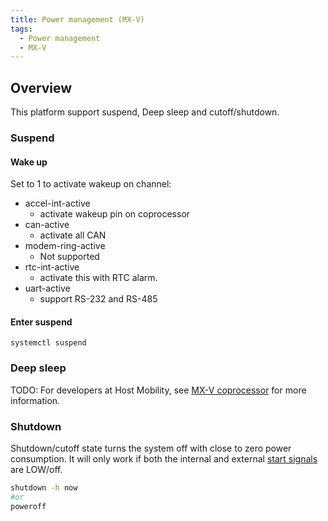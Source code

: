```yaml
---
title: Power management (MX-V)
tags:
  - Power management
  - MX-V
---
```

## Overview

This platform support suspend, Deep sleep and cutoff/shutdown.

### Suspend

#### Wake up
Set to 1 to activate wakeup on channel:
- accel-int-active
    - activate wakeup pin on coprocessor
- can-active
    - activate all CAN
- modem-ring-active
    - Not supported
- rtc-int-active
    - activate this with RTC alarm.
- uart-active
    - support RS-232 and RS-485

#### Enter suspend
```
systemctl suspend
```

### Deep sleep

TODO: For developers at Host Mobility, see [MX-V coprocessor](https://gitlab.com/hostmobility/mx5-cocpu) for more information.

### Shutdown

Shutdown/cutoff state turns the system off with close to zero power consumption. It will only work if both the internal and external [start signals](../../interfaces/hmx/start_signal.md) are LOW/off.

```bash
shutdown -h now
#or
poweroff
```
